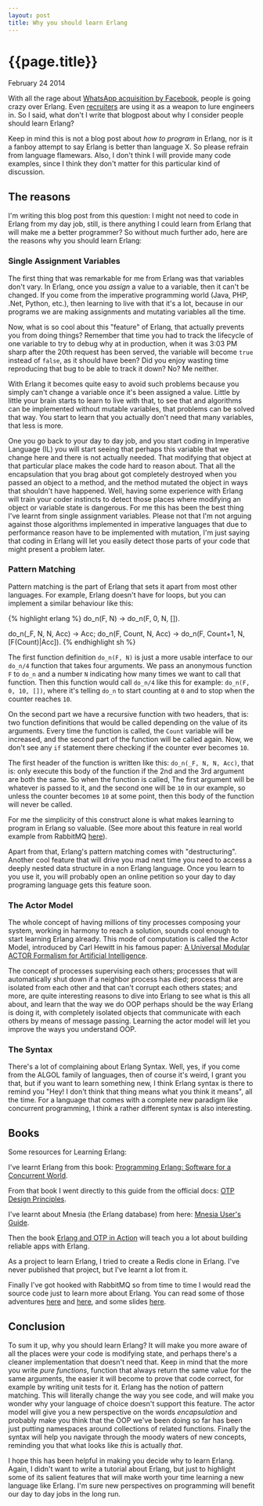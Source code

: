 ```yaml
---
layout: post
title: Why you should learn Erlang
---
```


# {{page.title}} #

<span class="meta">February 24 2014</span>

With all the rage about [WhatsApp acquisition by Facebook](http://www.forbes.com/sites/briansolomon/2014/02/19/stunner-facebook-to-buy-whatsapp-for-16-billion-in-cash-stock/),
people is going crazy over Erlang. Even [recruiters](https://twitter.com/susanpotter/status/437940423776927745) are using it as a weapon to lure
engineers in. So I said, what don't I write that blogpost about why I consider people should learn Erlang?

Keep in mind this is not a blog post about _how to program_ in Erlang, nor is it a fanboy attempt to say Erlang is better than language X. So please refrain from language flamewars.
Also, I don't think I will provide many code examples, since I think they don't matter for this particular kind of discussion.

## The reasons ##

I'm writing this blog post from this question: I might not need to code in Erlang from my day job, still, is there anything I could learn from Erlang that will make me a better programmer?
So without much further ado, here are the reasons why you should learn Erlang:

### Single Assignment Variables ###

The first thing that was remarkable for me from Erlang was that variables don't vary. In Erlang, once you _assign_ a value to a variable, then it can't be changed. If you come from the
imperative programming world (Java, PHP, .Net, Python, etc.), then learning to live with that it's a lot, because in our programs we are making assignments and mutating variables all
the time.

Now, what is so cool about this "feature" of Erlang, that actually prevents you from doing things? Remember that time you had to track the lifecycle of one variable to try to debug why at
in production, when it was 3:03 PM sharp after the 20th request has been served, the variable will become `true` instead of `false`, as it should have been? Did you enjoy wasting time
reproducing that bug to be able to track it down? No? Me neither.

With Erlang it becomes quite easy to avoid such problems because you simply can't change a variable once it's been assigned a value. Little by little your brain starts to learn to live with
that, to see that and algorithms can be implemented without mutable variables, that problems can be solved that way. You start to learn that you actually don't need that many variables, that
less is more.

One you go back to your day to day job, and you start coding in Imperative Language (IL) you will start seeing that perhaps this variable that we change here and there is not actually needed.
That modifying that object at that particular place makes the code hard to reason about. That all the encapsulation that you brag about got completely destroyed when you passed an object to a
method, and the method mutated the object in ways that shouldn't have happened. Well, having some experience with Erlang will train your coder instincts to detect those places where modifying
an object or variable state is dangerous. For me this has been the best thing I've learnt from single assignment variables. Please not that I'm not arguing against those algorithms implemented
in imperative languages that due to performance reason have to be implemented with mutation, I'm just saying that coding in Erlang will let you easily detect those parts of your code that might
present a problem later.

### Pattern Matching ###

Pattern matching is the part of Erlang that sets it apart from most other languages. For example, Erlang doesn't have for loops, but you can implement a similar behaviour like this:

{% highlight erlang %}
do_n(F, N) ->
    do_n(F, 0, N, []).

do_n(_F, N, N, Acc) ->
    Acc;
do_n(F, Count, N, Acc) ->
    do_n(F, Count+1, N, [F(Count)|Acc]).
{% endhighlight sh %}

The first function definition `do_n(F, N)` is just a more usable interface to our `do_n/4` function that takes four arguments. We pass an anonymous function `F` to `do_n` and a number `N`
indicating how many times we want to call that function. Then this function would call `do_n/4` like this for example: `do_n(F, 0, 10, [])`, where it's telling `do_n` to start counting at `0`
and to stop when the counter reaches `10`.

On the second part we have a recursive function with two headers, that is: two function definitions that would be called depending on the value of its arguments. Every time the function is
called, the `Count` variable will be increased, and the second part of the function will be called again. Now, we don't see any `if` statement there checking if the counter ever becomes `10`.

The first header of the function is written like this: `do_n(_F, N, N, Acc)`, that is: only execute this body of the function if the 2nd and the 3rd argument are both the same. So when the
function is called, The first argument will be whatever is passed to it, and the second one will be `10` in our example, so unless the counter becomes `10` at some point, then this body of
the function will never be called.

For me the simplicity of this construct alone is what makes learning to program in Erlang so valuable.
(See more about this feature in real world example from RabbitMQ [here](http://videlalvaro.github.io/2013/09/rabbitmq-validating-user-ids-with-erlang-pattern-matching.html)).

Apart from that, Erlang's pattern matching comes with "destructuring". Another cool feature that will drive you mad next time you need to access a deeply nested data structure in a non Erlang
language. Once you learn to you use it, you will probably open an online petition so your day to day programing language gets this feature soon.

### The Actor Model ###

The whole concept of having millions of tiny processes composing your system, working in harmony to reach a solution, sounds cool enough to start learning Erlang already. This mode of
computation is called the Actor Model, introduced by Carl Hewitt in his famous paper: [A Universal Modular ACTOR Formalism for Artificial Intelligence](http://worrydream.com/refs/Hewitt-ActorModel.pdf).

The concept of processes supervising each others; processes that will automatically shut down if a neighbor process has died; process that are isolated from each other and that can't
corrupt each others states; and more, are quite interesting reasons to dive into Erlang to see what is this all about, and learn that the way we do OOP perhaps should be the way Erlang is
doing it, with completely isolated objects that communicate with each others by means of message passing. Learning the actor model will let you improve the ways you understand OOP.

### The Syntax ###

There's a lot of complaining about Erlang Syntax. Well, yes, if you come from the ALGOL family of languages, then of course it's weird, I grant you that, but if you want to learn something
new, I think Erlang syntax is there to remind you "Hey! I don't think that thing means what you think it means", all the time. For a language that comes with a complete new paradigm like
concurrent programming, I think a rather different syntax is also interesting.

## Books ##

Some resources for Learning Erlang:

I've learnt Erlang from this book: [Programming Erlang: Software for a Concurrent World](http://pragprog.com/book/jaerlang/programming-erlang).

From that book I went directly to this guide from the official docs: [OTP Design Principles](http://www.erlang.org/doc/design_principles/des_princ.html).

I've learnt about Mnesia (the Erlang database) from here: [Mnesia User's Guide](http://www.erlang.org/doc/apps/mnesia/Mnesia_chap1.html).

Then the book [Erlang and OTP in Action](http://www.manning.com/logan/) will teach you a lot about building reliable apps with Erlang.

As a project to learn Erlang, I tried to create a Redis clone in Erlang. I've never published that project, but I've learnt a lot from it.

Finally I've got hooked with RabbitMQ so from time to time I would read the source code just to learn more about Erlang. You can read some of those adventures [here](http://videlalvaro.github.io/internals.html)
and [here](https://github.com/videlalvaro/rabbit-internals), and some slides [here](http://www.slideshare.net/old_sound/dissecting-the-rabbit).

## Conclusion ##

To sum it up, why you should learn Erlang? It will make you more aware of all the places were your code is modifying state, and perhaps there's a cleaner implementation that doesn't need that.
Keep in mind that the more you write _pure functions_, function that always return the same value for the same arguments, the easier it will become to prove that code correct, for example by
writing unit tests for it. Erlang has the notion of pattern matching. This will literally change the way you see code, and will make you wonder why your language of choice doesn't support this feature.
The actor model will give you a new perspective on the words _encapsulation_ and probably make you think that the OOP we've been doing so far has been just putting namespaces around collections
of related functions. Finally the syntax will help you navigate through the moody waters of new concepts, reminding you that what looks like _this_ is actually _that_.

I hope this has been helpful in making you decide why to learn Erlang. Again, I didn't want to write a tutorial about Erlang, but just to highlight some of its salient features that will make
worth your time learning a new language like Erlang. I'm sure new perspectives on programming will benefit our day to day jobs in the long run.
